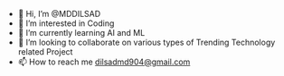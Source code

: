 - 👋 Hi, I’m @MDDILSAD
- 👀 I’m interested in Coding
- 🌱 I’m currently learning AI and ML
- 💞️ I’m looking to collaborate on various types of Trending Technology related Project
- 📫 How to reach me dilsadmd904@gmail.com

<!---
MDDILSAD/MDDILSAD is a ✨ special ✨ repository because its `README.md` (this file) appears on your GitHub profile.
You can click the Preview link to take a look at your changes.
--->
